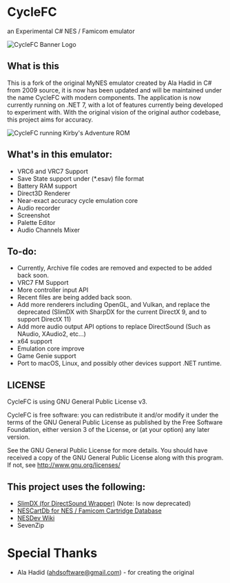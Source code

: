 # CycleFC
an Experimental C# NES / Famicom emulator

![CycleFC Banner Logo](https://media.discordapp.net/attachments/1160298927879368734/1161292439970123806/Banner.png?ex=6537c4dd&is=65254fdd&hm=75a5394870a0de073ee1dc96ed34e4815fe7570a9f3c62078ce35458149a0163&=&width=1237&height=493)

## What is this
This is a fork of the original MyNES emulator created by Ala Hadid in C# from 2009 source, it is now has been updated and will be maintained under the name CycleFC with modern components. The application is now currently running on .NET 7, with a lot of features currently being developed to experiment with. With the original vision of the original author codebase, this project aims for accuracy.

![CycleFC running Kirby's Adventure ROM](https://media.discordapp.net/attachments/1160298927879368734/1161362869179388086/image.png?ex=65380675&is=65259175&hm=c8d0efcb1dccbece9a71b076c004fd3805731dff3776e0769b8cf68091772b9e&=&width=655&height=618)

## What's in this emulator:
- VRC6 and VRC7 Support
- Save State support under (*.esav) file format
- Battery RAM support
- Direct3D Renderer
- Near-exact accuracy cycle emulation core
- Audio recorder
- Screenshot
- Palette Editor
- Audio Channels Mixer

## To-do:
- Currently, Archive file codes are removed and expected to be added back soon.
- VRC7 FM Support
- More controller input API
- Recent files are being added back soon.
- Add more renderers including OpenGL, and Vulkan, and replace the deprecated (SlimDX with SharpDX for the current DirectX 9, and to support DirectX 11)
- Add more audio output API options to replace DirectSound (Such as NAudio, XAudio2, etc...)
- x64 support
- Emulation core improve
- Game Genie support
- Port to macOS, Linux, and possibly other devices support .NET runtime.

## LICENSE
CycleFC is using GNU General Public License v3.

CycleFC is free software: you can redistribute it and/or modify it under the terms of the GNU General Public License as published by the Free Software Foundation, either version 3 of the License, or (at your option) any later version.

See the GNU General Public License for more details. You should have received a copy of the GNU General Public License along with this program. If not, see http://www.gnu.org/licenses/


## This project uses the following:
- [SlimDX (for DirectSound Wrapper)](https://github.com/SlimDX/slimdx) (Note: Is now deprecated)
- [NESCartDb for NES / Famicom Cartridge Database](https://nescartdb.com/)
- [NESDev Wiki](https://www.nesdev.org/wiki/Nesdev_Wiki)
- SevenZip

# Special Thanks
- Ala Hadid (ahdsoftware@gmail.com) - for creating the original
